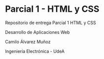 # Parcial 1 - HTML y CSS
 Repositorio de entrega Parcial 1 HTML y CSS
 
 Desarrollo de Aplicaciones Web
 
 Camilo Álvarez Muñoz 
 
 Ingeniería Electrónica - UdeA

